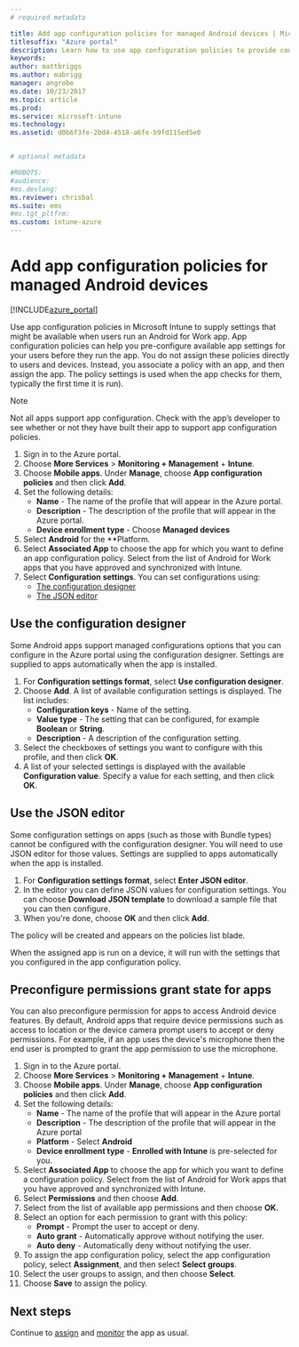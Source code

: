```yaml
---
# required metadata

title: Add app configuration policies for managed Android devices | Microsoft Docs
titlesuffix: "Azure portal"
description: Learn how to use app configuration policies to provide configuration data to an Android for Work app when it is run."
keywords:
author: mattbriggs
ms.author: mabrigg
manager: angrobe
ms.date: 10/23/2017
ms.topic: article
ms.prod:
ms.service: microsoft-intune
ms.technology:
ms.assetid: d0b6f3fe-2bd4-4518-a6fe-b9fd115ed5e0


# optional metadata

#ROBOTS:
#audience:
#ms.devlang:
ms.reviewer: chrisbal
ms.suite: ems
#ms.tgt_pltfrm:
ms.custom: intune-azure
---
```


# Add app configuration policies for managed Android devices

[!INCLUDE[azure_portal](./includes/azure_portal.md)]

Use app configuration policies in Microsoft Intune to supply settings that might be available when users run an Android for Work app. App configuration policies can help you pre-configure available app settings for your users before they run the app. 
You do not assign these policies directly to users and devices. Instead, you associate a policy with an app, and then assign the app. The policy settings is used when the app checks for them, typically the first time it is run).

> [!Note]  
> Not all apps support app configuration. Check with the app’s developer to see whether or not they have built their app to support app configuration policies.

1. Sign in to the Azure portal.
2. Choose **More Services** > **Monitoring + Management** + **Intune**.
3. Choose **Mobile apps**. Under **Manage**, choose **App configuration policies** and then click **Add**.
4. Set the following details:
    - **Name** - The name of the profile that will appear in the Azure portal.
    - **Description** - The  description of the profile that will appear in the Azure portal.
    - **Device enrollment type** - Choose **Managed devices**
5. Select **Android** for the **Platform.
6. Select **Associated App** to choose the app for which you want to define an  app configuration policy.  Select from the list of Android for Work apps that you have approved and synchronized with Intune.
7. Select **Configuration settings**. You can set configurations using:
    - [The configuration designer](#Use-the-configuration-designer)
    - [The JSON editor](#Use-the-JSON-editor)

## Use the configuration designer

Some Android apps support managed configurations options that you can configure in the Azure portal using the configuration designer. Settings are supplied to apps automatically when the app is installed.

1. For **Configuration settings format**, select **Use configuration designer**.
2. Choose **Add**. A list of  available configuration settings is displayed. The list includes:
    - **Configuration keys** - Name of the setting.
    - **Value type** - The setting that can be configured, for example **Boolean** or **String**.
    - **Description** - A description of the configuration setting.
3. Select the checkboxes of settings you want to configure with this profile, and then click **OK**.
4. A list of your selected settings is displayed with the available **Configuration value**. Specify a value for each setting, and then click **OK**.

## Use the JSON editor

Some configuration settings on apps (such as those with Bundle types) cannot be configured with the configuration designer.  You will need to use JSON editor for those values. Settings are supplied to apps automatically when the app is installed.

1. For **Configuration settings format**, select **Enter JSON editor**.
2. In the editor you can define JSON values for configuration settings. You can choose **Download JSON template** to download a sample file that you can then configure.
3. When you're done, choose **OK** and then click **Add**.

The policy will be created and appears on the policies list blade.

When the assigned app is run on a device, it will run with the settings that you configured in the app configuration policy.

## Preconfigure permissions grant state for apps

You can also preconfigure permission for apps to access Android device features. By default, Android apps that require device permissions such as access to location or the device camera prompt users to accept or deny permissions. For example, if an app uses the device's microphone then the end user is prompted to grant the app permission to use the microphone.

1. Sign in to the Azure portal.
2. Choose **More Services** > **Monitoring + Management** + **Intune**.
3. Choose **Mobile apps**. Under **Manage**, choose **App configuration policies** and then click **Add**.
4. Set the following details:
    - **Name** - The name of the profile that will appear in the Azure portal
    - **Description** - The  description of the profile that will appear in the Azure portal
    - **Platform** - Select **Android**
    - **Device enrollment type** - **Enrolled with Intune** is pre-selected for you.
5. Select **Associated App** to choose the app for which you want to define a configuration policy.  Select from the list of Android for Work apps that you have approved and synchronized with Intune.
6. Select **Permissions** and then choose **Add**.
7. Select from the list of available app permissions and then choose **OK**.
8. Select an option for each permission to grant with this policy:
    - **Prompt** - Prompt the user to accept or deny.
    - **Auto grant** - Automatically approve without notifying the user.
    - **Auto deny** - Automatically deny without notifying the user.
9. To assign the app configuration policy, select the app configuration policy, select **Assignment**, and then select **Select groups**.
10. Select the user groups to assign, and then choose **Select**.
11. Choose **Save** to assign the policy.

## Next steps

Continue to [assign](apps-deploy.md) and [monitor](apps-monitor.md) the app as usual.

